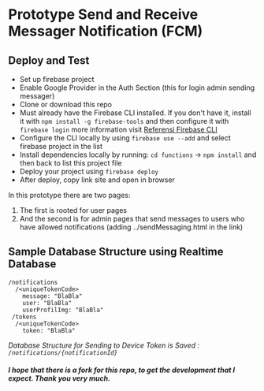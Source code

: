 # Prototype Send and Receive Messager Notification (FCM)

## Deploy and Test
- Set up firebase project
- Enable Google Provider in the Auth Section (this for login admin sending messager)
- Clone or download this repo
- Must already have the Firebase CLI installed. If you don't have it, install it with `npm install -g firebase-tools` and then configure it with `firebase login` more information visit [Referensi Firebase CLI](https://firebase.google.com/docs/cli)
- Configure the CLI locally by using `firebase use --add` and select firebase project in the list
- Install dependencies locally by running: `cd functions` -> `npm install` and then back to list this project file
- Deploy your project using `firebase deploy`
- After deploy, copy link site and open in browser

In this prototype there are two pages:

1. The first is rooted for user pages
1. And the second is for admin pages that send messages to users who have allowed notifications (adding ../sendMessaging.html in the link)

## Sample Database Structure using Realtime Database
```
/notifications
  /<uniqueTokenCode>
    message: "BlaBla"
    user: "BlaBla"
    userProfilImg: "BlaBla"
 /tokens
  /<uniqueTokenCode>
    token: "BlaBla"
```

<i>Database Structure for Sending to Device Token is Saved : `/notifications/{notificationId}`</i>

#### <i>I hope that there is a fork for this repo, to get the development that I expect. Thank you very much.</i>
